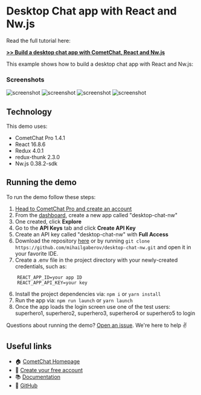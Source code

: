 # Desktop Chat app with React and Nw.js

Read the full tutorial here:

[**>> Build a desktop chat app with CometChat, React and Nw.js**](https://www.cometchat.com/pro/tutorials/build-a-desktop-chat-app-with-cometchat-react-nwjs/?utm_source=github&utm_medium=example-code-readme)


This example shows how to build a desktop chat app with React and Nw.js:

### Screenshots
![screenshot](https://github.com/mihailgaberov/desktop-chat-nw/blob/master/screenshots/welcome-screen.png)
![screenshot](https://github.com/mihailgaberov/desktop-chat-nw/blob/master/screenshots/chat-screen.png)
![screenshot](https://github.com/mihailgaberov/desktop-chat-nw/blob/master/screenshots/live-chat-browser.png)
![screenshot](https://github.com/mihailgaberov/desktop-chat-nw/blob/master/screenshots/live-chat-desktop.png)

## Technology
This demo uses:

* CometChat Pro 1.4.1
* React 16.8.6
* Redux 4.0.1
* redux-thunk 2.3.0
* Nw.js 0.38.2-sdk

## Running the demo

To run the demo follow these steps:

1. [Head to CometChat Pro and create an account](https://cometchat.com/pro?utm_source=github&utm_medium=example-code-readme)
2. From the [dashboard](https://app.cometchat.com/?utm_source=github&utm_medium=example-code-readme), create a new app called "desktop-chat-nw"
3. One created, click **Explore**
4. Go to the **API Keys** tab and click **Create API Key**
5. Create an API key called "desktop-chat-nw" with **Full Access**
4. Download the repository [here](https://github.com/mihailgaberov/desktop-chat-nw/archive/master.zip) or by running `git clone https://github.com/mihailgaberov/desktop-chat-nw.git` and open it in your favorite IDE.
5. Create a .env file in the project directory with your newly-created credentials, such as:
```
    REACT_APP_ID=your app ID
    REACT_APP_API_KEY=your key
```
6. Install the project dependencies via: `npm i` or `yarn install`
6. Run the app via: `npm run launch` or `yarn launch`
7. Once the app loads the login screen use one of the test users: superhero1, superhero2, superhero3, superhero4 or superhero5 to login

Questions about running the demo? [Open an issue](https://github.com/mihailgaberov/desktop-chat-nw/issues). We're here to help ✌️


## Useful links

- 🏠 [CometChat Homepage](https://cometchat.com/pro?utm_source=github&utm_medium=example-code-readme)
- 🚀 [Create your free account](https://app.cometchat.com?utm_source=github&utm_medium=example-code-readme)
- 📚 [Documentation](https://prodocs.cometchat.com/docs?utm_source=github&utm_medium=example-code-readme)
- 👾 [GitHub](https://github.com/CometChat-Pro)

